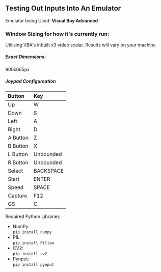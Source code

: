 ## Testing Out Inputs Into An Emulator
Emulator being Used: **Visual Boy Advanced**  
### Window Sizing for how it's currently run:  
Utilising VBA's inbuilt x3 video scalar. Results will vary on your machine  
##### Exact Dimensions: 
900x665px
##### Joypad Configureation
|Button     |Key
|:---       |:---
|Up         |W
|Down       |S
|Left       |A
|Right      |D
|A Button   |Z
|B Button   |X
|L Button   |Unbounded
|R Button   |Unbounded
|Select     |BACKSPACE
|Start      |ENTER
|Speed      |SPACE
|Capture    |F12
|GS         |C

Required Python Libraries
- NumPy:  
`pip install numpy`
- PIL:  
`pip install Pillow`
- CV2:  
`pip install cv2`
- Pynput:  
`pip install pynput`

